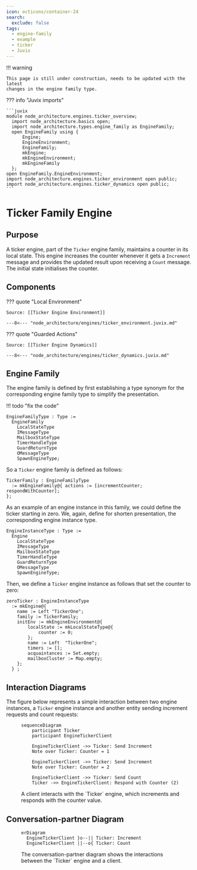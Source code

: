 ```yaml
---
icon: octicons/container-24
search:
  exclude: false
tags:
  - engine-family
  - example
  - ticker
  - Juvix
---
```



!!! warning

    This page is still under construction, needs to be updated with the latest
    changes in the engine family type.

??? info "Juvix imports"

    ```juvix
    module node_architecture.engines.ticker_overview;
      import node_architecture.basics open;
      import node_architecture.types.engine_family as EngineFamily;
      open EngineFamily using {
          Engine;
          EngineEnvironment;
          EngineFamily;
          mkEngine;
          mkEngineEnvironment;
          mkEngineFamily
      };
    open EngineFamily.EngineEnvironment;
    import node_architecture.engines.ticker_environment open public;
    import node_architecture.engines.ticker_dynamics open public;
    ```

# Ticker Family Engine

## Purpose

A ticker engine, part of the `Ticker` engine family, maintains a counter in its
local state. This engine increases the counter whenever it gets a `Increment` message
and provides the updated result upon receiving a `Count` message. The initial
state initialises the counter.

## Components

??? quote "Local Environment"

    Source: [[Ticker Engine Environment]]

    ---8<--- "node_architecture/engines/ticker_environment.juvix.md"

??? quote "Guarded Actions"

    Source: [[Ticker Engine Dynamics]]

    ---8<--- "node_architecture/engines/ticker_dynamics.juvix.md"


## Engine Family

The engine family is defined by first establishing a
type synonym for the corresponding engine family type to
simplify the presentation.

!!! todo "fix the code"

```
EngineFamilyType : Type :=
  EngineFamily
    LocalStateType
    IMessageType
    MailboxStateType
    TimerHandleType
    GuardReturnType
    OMessageType
    SpawnEngineType;
```

So a `Ticker` engine family is defined as follows:

```
TickerFamily : EngineFamilyType
  := mkEngineFamily@{ actions := [incrementCounter; respondWithCounter];
};
```

As an example of an engine instance in this family, we could
define the ticker starting in zero. We, again, define for shorten presentation, the
corresponding engine instance type.

```
EngineInstanceType : Type :=
  Engine
    LocalStateType
    IMessageType
    MailboxStateType
    TimerHandleType
    GuardReturnType
    OMessageType
    SpawnEngineType;
```

Then, we define a `Ticker` engine instance as follows that set
the counter to zero:

```
zeroTicker : EngineInstanceType
  := mkEngine@{
    name := Left "TickerOne";
    family := TickerFamily;
    initEnv := mkEngineEnvironment@{
        localState := mkLocalStateType@{
            counter := 0;
        };
        name := Left  "TickerOne";
        timers := [];
        acquaintances := Set.empty;
        mailboxCluster := Map.empty;
    };
  } ;
```


## Interaction Diagrams

The figure below represents a simple interaction between two engine instances, a
`Ticker` engine instance and another entity sending increment requests and count
requests:

<figure markdown="span">

```mermaid
sequenceDiagram
    participant Ticker
    participant EngineTickerClient

    EngineTickerClient ->> Ticker: Send Increment
    Note over Ticker: Counter = 1

    EngineTickerClient ->> Ticker: Send Increment
    Note over Ticker: Counter = 2

    EngineTickerClient ->> Ticker: Send Count
    Ticker ->> EngineTickerClient: Respond with Counter (2)
```

<figcaption markdown="span">
A client interacts with the `Ticker` engine, which increments and responds with the counter value.
</figcaption>
</figure>

## Conversation-partner Diagram

<figure markdown="span">

```mermaid
erDiagram
  EngineTickerClient }o--|| Ticker: Increment
  EngineTickerClient ||--o{ Ticker: Count
```

<figcaption markdown="span">
The conversation-partner diagram shows the interactions between the `Ticker` engine and a client.
</figcaption>

</figure>
